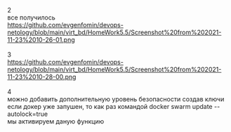 2 \
все получилось \
https://github.com/evgenfomin/devops-netology/blob/main/virt_bd/HomeWork5.5/Screenshot%20from%202021-11-23%2010-26-01.png \
\
3 \
https://github.com/evgenfomin/devops-netology/blob/main/virt_bd/HomeWork5.5/Screenshot%20from%202021-11-23%2010-28-00.png \
\
4 \
можно добавить дополнительную уровень безопасности создав ключи
если докер уже запушен, то как раз командой docker swarm update --autolock=true \
мы активируем даную функцию
